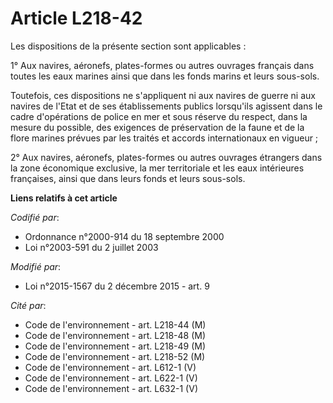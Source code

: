 # Article L218-42

Les dispositions de la présente section sont applicables :

1° Aux navires, aéronefs, plates-formes ou autres ouvrages français dans toutes les eaux marines ainsi que dans les fonds
marins et leurs sous-sols. 

Toutefois, ces dispositions ne s'appliquent ni aux navires de guerre ni aux navires de l'Etat et de ses établissements
publics lorsqu'ils agissent dans le cadre d'opérations de police en mer et sous réserve du respect, dans la mesure du
possible, des exigences de préservation de la faune et de la flore marines prévues par les traités et accords internationaux
en vigueur ;

2° Aux navires, aéronefs, plates-formes ou autres ouvrages étrangers dans la zone économique exclusive, la mer territoriale
et les eaux intérieures françaises, ainsi que dans leurs fonds et leurs sous-sols.

**Liens relatifs à cet article**

_Codifié par_:

  - Ordonnance n°2000-914 du 18 septembre 2000
  - Loi n°2003-591 du 2 juillet 2003

_Modifié par_:

  - Loi n°2015-1567 du 2 décembre 2015 - art. 9

_Cité par_:

  - Code de l'environnement - art. L218-44 (M)
  - Code de l'environnement - art. L218-48 (M)
  - Code de l'environnement - art. L218-49 (M)
  - Code de l'environnement - art. L218-52 (M)
  - Code de l'environnement - art. L612-1 (V)
  - Code de l'environnement - art. L622-1 (V)
  - Code de l'environnement - art. L632-1 (V)
